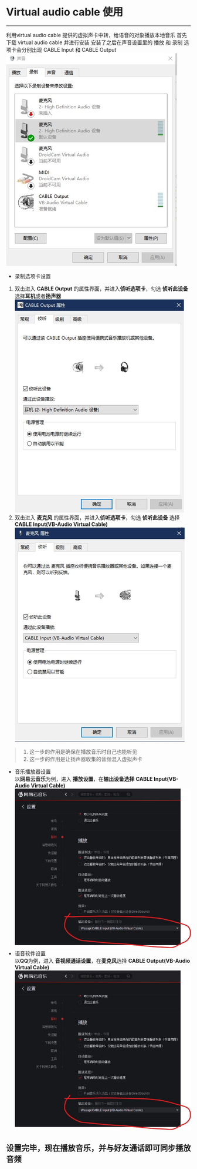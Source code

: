 # Virtual audio cable 使用
---
利用virtual audio cable 提供的虚拟声卡中转，给语音的对象播放本地音乐
首先下载 virtual audio cable 并进行安装
安装了之后在声音设置里的 播放 和 录制 选项卡会分别出现 CABLE Input 和 CABLE Output
![pic](https://raw.githubusercontent.com/Capre-git/-/master/%E6%89%B9%E6%B3%A8%202019-05-26%20182627.jpg)
- 录制选项卡设置<br>
1. 双击进入 **CABLE Output** 的属性界面，并进入**侦听选项卡**，勾选 **侦听此设备** 选择**耳机**或者**扬声器** 
![pic](https://github.com/Capre-git/-/raw/master/%E6%89%B9%E6%B3%A8%202019-05-26%20182913.jpg)
2. 双击进入 **麦克风** 的属性界面，并进入**侦听选项卡**，勾选 **侦听此设备** 选择 **CABLE Input(VB-Audio Virtual Cable)** 
![pic](https://github.com/Capre-git/-/raw/master/%E6%89%B9%E6%B3%A8%202019-05-26%20182754.jpg)
>1. 这一步的作用是确保在播放音乐时自己也能听见<br>
>2. 这一步的作用是让扬声器收集的音频混入虚拟声卡<br>
- 音乐播放器设置<br>
以**网易云音乐**为例，进入 **播放设置**，在**输出设备选择** **CABLE Input(VB-Audio Virtual Cable)**<br>
![pic](https://github.com/Capre-git/-/raw/master/%E6%89%B9%E6%B3%A8%202019-05-26%20183053.jpg)
- 语音软件设置<br>
以**QQ**为例，进入 **音视频通话设置**，在**麦克风**选择 **CABLE Output(VB-Audio Virtual Cable)**<br>
![pic](https://github.com/Capre-git/-/raw/master/%E6%89%B9%E6%B3%A8%202019-05-26%20183053.jpg)
## 设置完毕，现在播放音乐，并与好友通话即可同步播放音频
